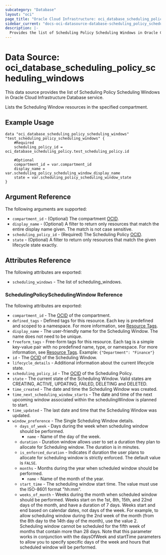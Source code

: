 ```yaml
---
subcategory: "Database"
layout: "oci"
page_title: "Oracle Cloud Infrastructure: oci_database_scheduling_policy_scheduling_windows"
sidebar_current: "docs-oci-datasource-database-scheduling_policy_scheduling_windows"
description: |-
  Provides the list of Scheduling Policy Scheduling Windows in Oracle Cloud Infrastructure Database service
---
```


# Data Source: oci_database_scheduling_policy_scheduling_windows
This data source provides the list of Scheduling Policy Scheduling Windows in Oracle Cloud Infrastructure Database service.

Lists the Scheduling Window resources in the specified compartment.


## Example Usage

```hcl
data "oci_database_scheduling_policy_scheduling_windows" "test_scheduling_policy_scheduling_windows" {
	#Required
	scheduling_policy_id = oci_database_scheduling_policy.test_scheduling_policy.id

	#Optional
	compartment_id = var.compartment_id
	display_name = var.scheduling_policy_scheduling_window_display_name
	state = var.scheduling_policy_scheduling_window_state
}
```

## Argument Reference

The following arguments are supported:

* `compartment_id` - (Optional) The compartment [OCID](https://docs.cloud.oracle.com/iaas/Content/General/Concepts/identifiers.htm).
* `display_name` - (Optional) A filter to return only resources that match the entire display name given. The match is not case sensitive.
* `scheduling_policy_id` - (Required) The Scheduling Policy [OCID](https://docs.cloud.oracle.com/iaas/Content/General/Concepts/identifiers.htm).
* `state` - (Optional) A filter to return only resources that match the given lifecycle state exactly.


## Attributes Reference

The following attributes are exported:

* `scheduling_windows` - The list of scheduling_windows.

### SchedulingPolicySchedulingWindow Reference

The following attributes are exported:

* `compartment_id` - The [OCID](https://docs.cloud.oracle.com/iaas/Content/General/Concepts/identifiers.htm) of the compartment.
* `defined_tags` - Defined tags for this resource. Each key is predefined and scoped to a namespace. For more information, see [Resource Tags](https://docs.cloud.oracle.com/iaas/Content/General/Concepts/resourcetags.htm). 
* `display_name` - The user-friendly name for the Scheduling Window. The name does not need to be unique.
* `freeform_tags` - Free-form tags for this resource. Each tag is a simple key-value pair with no predefined name, type, or namespace. For more information, see [Resource Tags](https://docs.cloud.oracle.com/iaas/Content/General/Concepts/resourcetags.htm).  Example: `{"Department": "Finance"}` 
* `id` - The [OCID](https://docs.cloud.oracle.com/iaas/Content/General/Concepts/identifiers.htm) of the Scheduling Window.
* `lifecycle_details` - Additional information about the current lifecycle state.
* `scheduling_policy_id` - The [OCID](https://docs.cloud.oracle.com/iaas/Content/General/Concepts/identifiers.htm) of the Scheduling Policy.
* `state` - The current state of the Scheduling Window. Valid states are CREATING, ACTIVE, UPDATING, FAILED, DELETING and DELETED. 
* `time_created` - The date and time the Scheduling Window was created.
* `time_next_scheduling_window_starts` - The date and time of the next upcoming window associated within the schedulingWindow is planned to start.
* `time_updated` - The last date and time that the Scheduling Window was updated.
* `window_preference` - The Single Scheduling Window details. 
	* `days_of_week` - Days during the week when scheduling window should be performed.
		* `name` - Name of the day of the week.
	* `duration` - Duration window allows user to set a duration they plan to allocate for Scheduling window. The duration is in minutes. 
	* `is_enforced_duration` - Indicates if duration the user plans to allocate for scheduling window is strictly enforced. The default value is `FALSE`.
	* `months` - Months during the year when scheduled window should be performed.
		* `name` - Name of the month of the year.
	* `start_time` - The scheduling window start time. The value must use the ISO-8601 format "hh:mm".
	* `weeks_of_month` - Weeks during the month when scheduled window should be performed. Weeks start on the 1st, 8th, 15th, and 22nd days of the month, and have a duration of 7 days. Weeks start and end based on calendar dates, not days of the week. For example, to allow scheduling window during the 2nd week of the month (from the 8th day to the 14th day of the month), use the value 2. Scheduling window cannot be scheduled for the fifth week of months that contain more than 28 days. Note that this parameter works in conjunction with the  daysOfWeek and startTime parameters to allow you to specify specific days of the week and hours that scheduled window will be performed. 

